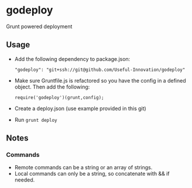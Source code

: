 # godeploy
Grunt powered deployment

## Usage

 - Add the following dependency to package.json:
 
   `"godeploy": "git+ssh://git@github.com/Useful-Innovation/godeploy"`

 - Make sure Gruntfile.js is refactored so you have the config in a defined object. Then add the following:
 
   `require('godeploy')(grunt,config);`

 - Create a deploy.json (use example provided in this git)
 
 - Run `grunt deploy`

## Notes

### Commands
 - Remote commands can be a string or an array of strings.
 - Local commands can only be a string, so concatenate with && if needed.
